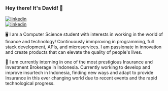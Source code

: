 ### Hey there! It's David! 👋

<a href="https://www.linkedin.com/in/david-amadeo-2759061a8/" rel="nofollow noreferrer">
  <img src="https://img.shields.io/badge/LinkedIn-0077B5?style=for-the-badge&logo=linkedin&logoColor=white" alt="linkedin">
</a>
<br/>
<a href="https://www.linkedin.com/in/david-amadeo-2759061a8/" rel="nofollow noreferrer">
  <img src="https://img.shields.io/badge/Twitter-1DA1F2?style=for-the-badge&logo=twitter&logoColor=white" alt="linkedin">
</a>

🖥️ I am a Computer Science student with interests in working in the world of finance and technology! Continuously immproving in programming, full stack development, APIs, and microservices. I am passionate in innovation and create products that can elevate the quality of people's lives.

🔭 I am currently interning in one of the most prestigious Insurance and Investment Brokerage in Indonesia. Currently working to develop and improve insurtech in Indonesia, finding new ways and adapt to provide Insurance in this ever changing world due to recent events and the rapid technological progress.

<!--
**davidamadeo/davidamadeo** is a ✨ _special_ ✨ repository because its `README.md` (this file) appears on your GitHub profile.

Here are some ideas to get you started:

- 🔭 I’m currently working on ...
- 🌱 I’m currently learning ...
- 👯 I’m looking to collaborate on ...
- 🤔 I’m looking for help with ...
- 💬 Ask me about ...
- 📫 How to reach me: ...
- 😄 Pronouns: ...
- ⚡ Fun fact: ...
-->
